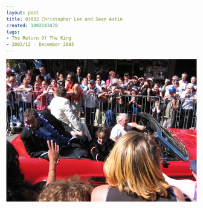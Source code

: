```yaml
---
layout: post
title: 03032 Christopher Lee and Sean Astin
created: 1092143478
tags:
- The Return Of The King
- 2003/12 - December 2003
---
```


<img src="/image/images/130_3032-1084.jpg"/>

